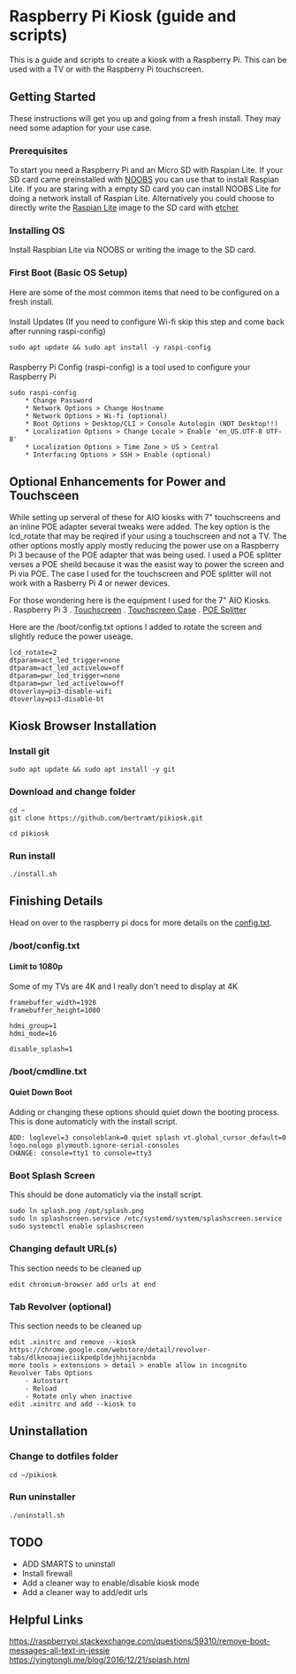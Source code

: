 # Raspberry Pi Kiosk (guide and scripts)
This is a guide and scripts to create a kiosk with a Raspberry Pi.  This can be used with a TV or with the Raspberry Pi touchscreen.

## Getting Started

These instructions will get you up and going from a fresh install.  They may need some adaption for your use case.

### Prerequisites

To start you need a Raspberry Pi and an Micro SD with Raspian Lite.  If your SD card came preinstalled with [NOOBS](https://www.raspberrypi.org/downloads/noobs/) you can use that to install Raspian Lite. If you are staring with a empty SD card you can install NOOBS Lite for doing a network install of Raspian Lite.  Alternatively you could choose to directly write the [Raspian Lite](https://www.raspberrypi.org/downloads/raspbian/) image to the SD card with [etcher](https://www.balena.io/etcher/)


### Installing OS

Install Raspbian Lite via NOOBS or writing the image to the SD card.


### First Boot (Basic OS Setup)

Here are some of the most common items that need to be configured on a fresh install. 

####
Install Updates (If you need to configure Wi-fi skip this step and come back after running raspi-config)
```
sudo apt update && sudo apt install -y raspi-config
```

####
Raspberry Pi Config (raspi-config) is a tool used to configure your Raspberry Pi

```
sudo raspi-config
    * Change Password
    * Network Options > Change Hostname
    * Network Options > Wi-fi (optional) 
    * Boot Options > Desktop/CLI > Console Autologin (NOT Desktop!!)
    * Localization Options > Change Locale > Enable 'en_US.UTF-8 UTF-8'
    * Localization Options > Time Zone > US > Central        
    * Interfacing Options > SSH > Enable (optional)

```
## Optional Enhancements for Power and Touchsceen
While setting up serveral of these for AIO kiosks with 7" touchscreens and an inline POE adapter several tweaks were added.  The key option is the lcd_rotate that may be reqired if your using a touchscreen and not a TV.  The other options mostly apply mostly reducing the power use on a Raspberry Pi 3 because of the POE adapter that was being used. I used a POE splitter verses a POE sheild because it was the easist way to power the screen and Pi via POE.  The case I used for the touchscreen and POE splitter will not work with a Rasberry Pi 4 or newer devices.

For those wondering here is the equipment I used for the 7" AIO Kiosks.  
. Raspberry Pi 3
. [Touchscreen](https://www.amazon.com/dp/B0153R2A9I)
. [Touchscreen Case](https://www.amazon.com/dp/B01GQFUWIC)
. [POE Splitter](https://www.amazon.com/dp/B019BLMWY0)

Here are the /boot/config.txt options I added to rotate the screen and slightly reduce the power useage.
```
lcd_rotate=2
dtparam=act_led_trigger=none
dtparam=act_led_activelow=off
dtparam=pwr_led_trigger=none
dtparam=pwr_led_activelow=off
dtoverlay=pi3-disable-wifi
dtoverlay=pi3-disable-bt
```

## Kiosk Browser Installation
### Install git
```
sudo apt update && sudo apt install -y git
```

### Download and change folder
```
cd ~
git clone https://github.com/bertramt/pikiosk.git

cd pikiosk
```
### Run install
```
./install.sh
```

## Finishing Details

Head on over to the raspberry pi docs for more details on the [config.txt](https://www.raspberrypi.org/documentation/configuration/config-txt/).

### /boot/config.txt

#### Limit to 1080p
Some of my TVs are 4K and I really don't need to display at 4K
```
framebuffer_width=1920
framebuffer_height=1080

hdmi_group=1
hdmi_mode=16

disable_splash=1
```

### /boot/cmdline.txt

#### Quiet Down Boot
Adding or changing these options should quiet down the booting process.  This is done automaticly with the install script.
```
ADD: loglevel=3 consoleblank=0 quiet splash vt.global_cursor_default=0 logo.nologo plymouth.ignore-serial-consoles
CHANGE: console=tty1 to console=tty3
```

### Boot Splash Screen
This should be done automaticly via the install script.
```
sudo ln splash.png /opt/splash.png
sudo ln splashscreen.service /etc/systemd/system/splashscreen.service
sudo systemctl enable splashscreen
```


### Changing default URL(s)
This section needs to be cleaned up
```
edit chromium-browser add urls at end
```

### Tab Revolver (optional)
This section needs to be cleaned up
```
edit .xinitrc and remove --kiosk
https://chrome.google.com/webstore/detail/revolver-tabs/dlknooajieciikpedpldejhhijacnbda
more tools > extensions > detail > enable allow in incognito
Revolver Tabs Options
    - Autostart
    - Reload
    - Rotate only when inactive
edit .xinitrc and add --kiosk to 
```

## Uninstallation

### Change to dotfiles folder
```
cd ~/pikiosk
```

### Run uninstaller
```
./uninstall.sh
```

## TODO
- ADD SMARTS to uninstall
- Install firewall
- Add a cleaner way to enable/disable kiosk mode
- Add a cleaner way to add/edit urls



## Helpful Links
https://raspberrypi.stackexchange.com/questions/59310/remove-boot-messages-all-text-in-jessie
https://yingtongli.me/blog/2016/12/21/splash.html
